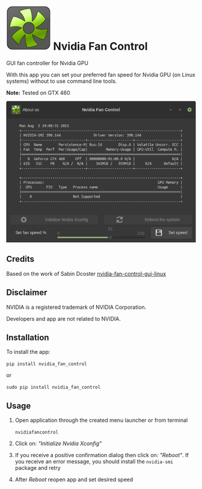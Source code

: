 # ![Icon](https://github.com/tudo75/nvidia-fan-control/blob/eb194449a0f87ad48520faa60e8548fbd44ab934/nvidia_fan_control/nvidiafancontrol.svg) Nvidia Fan Control

GUI fan controller for Nvidia GPU

With this app you can set your preferred fan speed for Nvidia GPU (on Linux systems) without to use command line tools.

<b>Note:</b> Tested on GTX 460

![GUI Main Image](https://github.com/tudo75/nvidia-fan-control/blob/5308b771412321387d9f219d7e88ba8e4457abef/gui.png)

## Credits
Based on the work of Sabin Dcoster [nvidia-fan-control-gui-linux](https://github.com/dcostersabin/nvidia-fan-control-gui-linux)

## Disclaimer
NVIDIA is a registered trademark of NVIDIA Corporation.

Developers and app are not related to NVIDIA.

## Installation
To install the app:

<code>pip install nvidia_fan_control</code>

or

<code>sudo pip install nvidia_fan_control</code>

## Usage

1. Open application through the created menu launcher or from terminal 

    <code>nvidiafancontrol</code>

2. Click on: <i>"Initialize Nvidia Xconfig"</i>
4. If you receive a positive confirmation dialog then click on: <i>"Reboot"</i>.
If you receive an error message, you should install the <code>nvidia-smi</code> package and retry
5. After <i>Reboot</i> reopen app and set desired speed


